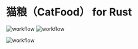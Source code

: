 # 猫粮（CatFood） for Rust

![workflow](https://github.com/THE-cattail/food/actions/workflows/check-global.yml/badge.svg)
![workflow](https://github.com/THE-cattail/food/actions/workflows/check-rust.yml/badge.svg)

![workflow](https://github.com/THE-cattail/food/actions/workflows/release-nightly.yml/badge.svg)
